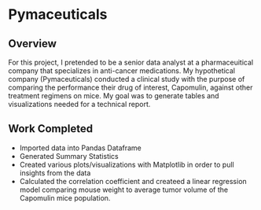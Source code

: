 # Pymaceuticals

## Overview
For this project, I pretended to be a senior data analyst at a pharmaceuitical company that specializes in anti-cancer medications. My hypothetical company (Pymaceuticals) conducted a clinical study with the purpose of comparing the performance their drug of interest, Capomulin, against other treatment regimens on mice. My goal was to generate tables and visualizations needed for a technical report.


## Work Completed
* Imported data into Pandas Dataframe
* Generated Summary Statistics
* Created various plots/visualizations with Matplotlib in order to pull insights from the data
* Calculated the correlation coefficient and createed a linear regression model comparing mouse weight to average tumor volume of the Capomulin mice population.


